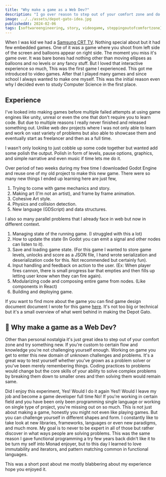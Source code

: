 ```yaml
---
title: "Why make a game as a Web Dev?"
description: "I go over reason to step out of your comfort zone and do something new, something you havent tried before."
image: ../../assets/depot-gato-idea.jpg
publishedAt: 2024-02-06
tags: [softwareengineering, story, videogame, steppingoutofcomfortzone]
---
```


When I was kid we had a <a title="Found the TV model but did not found the game" target="_blank" href="https://manualzz.com/doc/4257542/samsung-cb-21n30mj-user-manual">Samsung CRT TV</a>. Nothing special about but it had few embedded games. One of it was a game where you shoot from left side of the screen and balloons appear on right side. The moment you miss it's game over. It was bare bones had nothing other than moving ellipses as balloons and no levels or any fancy stuff. But I loved that interactive experience so much, This was the first game I experienced. This got me introduced to video games. After that I played many games and since school I always wanted to make one myself. This was the initial reason even why I decided even to study Computer Science in the first place.

## Experience

I've looked into making games before multiple failed attempts at using game engines like unity, unreal or even the one that don't require you to learn code. But due to multiple reasons I really never finished and released something out. Unlike web dev projects where I was not only able to learn and work on vast variety of problems but also able to showcase them and eventually start as freelancer and then as a full time. 

I wasn't only looking to just cobble up some code together but wanted add some polish the output. Polish in form of levels, pause options, graphics, and simple narrative and even music if time lets me do it.

Over period of two weeks during my free time I downloaded Godot Engine and reuse one of my old project to make this new game. There were so many new things I ended up learning here are just few,

1. Trying to come with game mechanics and story.
1. Making art (I'm not an artist), and frame by frame animation.
1. Cohesive Art style.
1. Physics and collision detection.
1. New language (GDScript) and data structures.

I also so many parallel problems that I already face in web but now in different context.

1. Managing state of the running game. (I struggled with this a lot)
1. How to update the state (In Godot you can emit a signal and other nodes can listen to it).
1. Save and loading game state. (For this game I wanted to store game levels, unlocks and score
 as a JSON file, I hand wrote serialization and deserialization code for this. Not recommended but certainly fun).
1. Input handling and feedback on action to the user. (Ex: When player fires cannon, there is small progress bar that empties and then fills up letting user know when they can fire again).
1. Modularizing code and composing entire game from nodes. (Like components in React)
1. Building and deploying game.

If you want to find more about the game you can find game design document document I wrote for this game [here](/work/depot-gato). It's not 
too big or technical but it's a small overview of what went behind in making the Depot Gato.

## 🤔 Why make a game as a Web Dev?

Other than personal nostalgia it's just great idea to step out of your comfort zone and try something new. If you're custom to certain flow and knowledge you're not challenging yourself enough. Working on game you get to enter this new domain of unknown challenges and problems. It's a great way to test yourself whether you've grown as a problem solver or you've been merely remembering things. Coding practices to problems would change but the core skills of your ability to solve complex problems by breaking them down to smaller ones and then solving them would remain same.

Did I enjoy this experiment, Yes! Would I do it again Yes!! Would I leave my job and become a game developer full time No! If you're working in certain field and you have been only been programming single language or working on single type of project, you're missing out on so much. This is not just about making a game, honestly you might not even like playing games. But you can challenge yourself in different shapes and form. I constantly like to take look at new libraries, frameworks, languages or even new paradigms, and much more. My goal is to never to be expert in all of those but rather discover in what ways people are solving problems. This was the same reason I gave functional programming a try few years back didn't like it to be turn my self into Monad enjoyer, but to this day I learned to love immutability and iterators, and pattern matching common in functional languages.

This was a short post about me mostly blabbering about my experience hope you enjoyed it.

